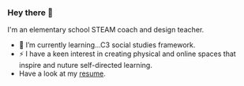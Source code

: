 ### Hey there 👋
I'm an elementary school STEAM coach and design teacher.
- 🌱 I’m currently learning...C3 social studies framework.
- ⚡ I have a keen interest in creating physical and online spaces that inspire and nuture self-directed learning.
- Have a look at my [resume](https://tspraul.github.io/tspraul/cv/).

<!--
**tspraul/tspraul** is a ✨ _special_ ✨ repository because its `README.md` (this file) appears on your GitHub profile.

Here are some ideas to get you started:
- 🤔 I’m looking for potential opportunites to...
- 🔭 I’m currently working on ...
- 🌱 I’m currently learning ...
- 👯 I’m looking to collaborate on ...
- 🤔 I’m looking for help with ...
- 💬 Ask me about ...
- 📫 How to reach me: ...
- 😄 Pronouns: ...
- ⚡ Fun fact: ...
-->
